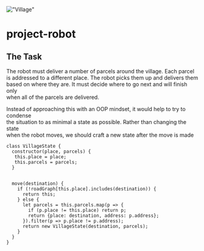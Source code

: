 !["Village"](https://eloquentjavascript.net/img/village2x.png)
# project-robot

## The Task
The robot must deliver a number of parcels around the village. Each parcel  
is addressed to a different place. The robot picks them up and delivers them  
based on where they are. It must decide where to go next and will finish only  
when all of the parcels are delivered.

Instead of approaching this with an OOP mindset, it would help to try to condense  
the situation to as minimal a state as possible. Rather than changing the state  
when the robot moves, we should craft a new state after the move is made

```
class VillageState {
  constructor(place, parcels) {
   this.place = place;
   this.parcels = parcels;
  }


  move(destination) {
    if (!roadGraph[this.place].includes(destination)) {
      return this;
    } else {  
      let parcels = this.parcels.map(p => {
        if (p.place != this.place) return p;
        return {place: destination, address: p.address};
      }).filter(p => p.place != p.address);
      return new VillageState(destination, parcels);
    }
  }
}
```

